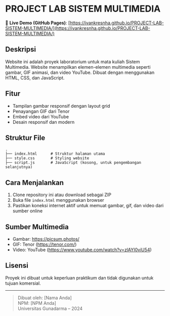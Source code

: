 
# PROJECT LAB SISTEM MULTIMEDIA

📌 **Live Demo (GitHub Pages)**: [https://ivankresnha.github.io/PROJECT-LAB-SISTEM-MULTIMEDIA/](https://ivankresnha.github.io/PROJECT-LAB-SISTEM-MULTIMEDIA/)

## Deskripsi
Website ini adalah proyek laboratorium untuk mata kuliah Sistem Multimedia. Website menampilkan elemen-elemen multimedia seperti gambar, GIF animasi, dan video YouTube. Dibuat dengan menggunakan HTML, CSS, dan JavaScript.

## Fitur
- Tampilan gambar responsif dengan layout grid
- Penayangan GIF dari Tenor
- Embed video dari YouTube
- Desain responsif dan modern

## Struktur File
```
.
├── index.html      # Struktur halaman utama
├── style.css       # Styling website
├── script.js       # JavaScript (kosong, untuk pengembangan selanjutnya)
```

## Cara Menjalankan
1. Clone repository ini atau download sebagai ZIP
2. Buka file `index.html` menggunakan browser
3. Pastikan koneksi internet aktif untuk memuat gambar, gif, dan video dari sumber online

## Sumber Multimedia
- Gambar: https://picsum.photos/
- GIF: Tenor (https://tenor.com/)
- Video: YouTube (https://www.youtube.com/watch?v=zlAYI0viU54)

## Lisensi
Proyek ini dibuat untuk keperluan praktikum dan tidak digunakan untuk tujuan komersial.

---

> Dibuat oleh: [Nama Anda]  
> NPM: [NPM Anda]  
> Universitas Gunadarma – 2024
